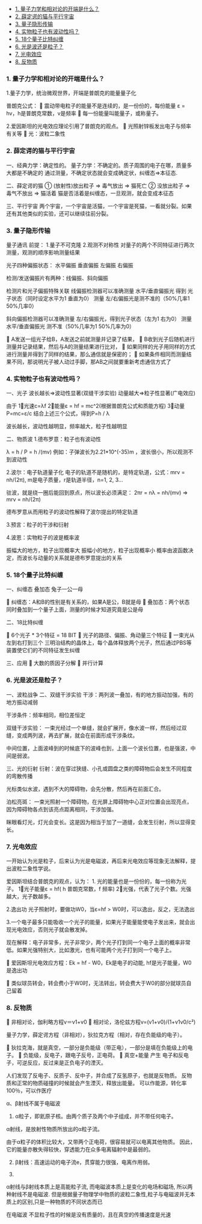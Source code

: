 - [1. 量子力学和相对论的开端是什么？](#1-量子力学和相对论的开端是什么)
- [2. 薛定谔的猫与平行宇宙](#2-薛定谔的猫与平行宇宙)
- [3. 量子隐形传输](#3-量子隐形传输)
- [4. 实物粒子也有波动性吗？](#4-实物粒子也有波动性吗)
- [5. 18个量子比特纠缠](#5-18个量子比特纠缠)
- [6. 光是波还是粒子？](#6-光是波还是粒子)
- [7. 光电效应](#7-光电效应)
- [8. 反物质](#8-反物质)

### 1. 量子力学和相对论的开端是什么？

1.量子力学，统治微观世界，开端是普朗克的能量量子化

普朗克公式：
	震动带电粒子的能量不是连续的，是一份份的，每份能量 ε = hv，h是普朗克常数，v是频率
	每一份能量叫能量子，或称量子。

2.爱因斯坦的光电效应理论引用了普朗克的观点。
	光照射锌板发出电子与频率有关等
	光：波粒二象性

### 2. 薛定谔的猫与平行宇宙
一、经典力学：确定性的。
量子力学：不确定的。质子周围的电子在哪，质量多大都是不确定的
通过测量，不确定状态就会变成确定状，纠缠态=>本征态.

二、薛定谔的猫
① (放射性)放出粒子 => 毒气放出 => 猫死亡
② 没放出粒子 => 毒气不放出 => 猫活着
猫是否活着是纠缠态，一旦观测，就会变成本征态

三、平行宇宙
两个宇宙，一个宇宙是活猫，一个宇宙是死猫，一看就分裂。如果还有其他类似的实验，还可以继续往前分裂。




### 3. 量子隐形传输

量子通讯
前提：
1.量子不可克隆
2.观测不对称性 对量子的两个不同特征进行两次测量，观测的顺序影响测量结果


光子四种偏振状态：
水平偏振 垂直偏振 左偏振 右偏振

检测/发送偏振片有两种：线偏振、斜向偏振

检测片和光子偏振特殊关联
线偏振检测器可以准确测量 水平/垂直偏振光 得到 光子状态（同时设定水平为1 垂直为0） 测量 左/右偏振光是测不准的（50%几率1 50%几率0）

斜向偏振检测器可以准确测量 左/右偏振光，得到光子状态（左为1 右为0） 测量水平/垂直偏振光 测不准（50%几率为1 50%几率为0）


	A发送一组光子给B，A发送之前就测量并记录了结果，
	B收到光子后随机进行测量并记录结果，然后与A的测量结果进行比对，
	如果同样的光子用同样的方式进行测量并得到了同样的结果，那么通信就是保密的；
	如果条件相同而测量结果不同，那说明光子被人动过手脚，那AB之间就要重新考虑通信方式了




### 4. 实物粒子也有波动性吗？
一、光子
波长越长=>波动性显著(双缝干涉实验)
动量越大=>粒子性显著(广电效应)

由于
1⃣️光速c=λf
2⃣️能量ε = hf = mc^2(根据普朗克公式和质能方程)
3⃣️动量P=mc=ε/c
结合上述三个公式，得到P=h / λ

波长越长，波动性越明显，频率越大，粒子性越明显

二、物质波
1.德布罗意：粒子也有波动性

λ = h / P = h /(mv)
例如：子弹波长为2.21*10^(-35)m ，波长很小，所以观测不到波动性

2.波尔：电子轨道量子化
电子的轨道不是随机的，是特定轨道，公式：mrv = nh/(2π), m是电子质量，r是轨道半径，n=1, 2, 3…

驻波，就是绕一圈后能回到原点，所以波长必须满足： 2πr = nλ = nh/(mv) => mrv = nh/(2π)

德布罗意从而用粒子的波动性解释了波尔提出的特定轨道

3.预言：粒子的干涉和衍射

4.波恩：实物粒子的波是概率波

振幅大的地方，粒子出现概率大
振幅小的地方，粒子出现概率小
概率由波函数决定，而波长与动量的关系就是德布罗意提出的关系



### 5. 18个量子比特纠缠
一、纠缠态 叠加态
兔子一公一母

	纠缠态：A和B的性别是有关系的，如果A是公，B就是母
	叠加态：两个状态 同时叠加到一个量子上面，测量的时候才知道究竟是公是母

二、18比特纠缠

	6个光子 * 3个特征 = 18 BIT
	光子的路径、偏振、角动量三个特征
	一束光从左到右打到三个 三明治结构的晶体上，每个晶体释放两个光子，然后通过PBS等装置使它们的不同特征发生纠缠

三、应用
	大数的质因子分解
	并行计算


### 6. 光是波还是粒子？
一、波粒战争
二、双缝干涉实验
干涉：两列波一叠加，有的地方振动加强，有的地方振动减弱

干涉条件：频率相同，相位差恒定


双缝干涉实验：
一束光经过一个单缝，就会扩展开，像水波一样，然后经过双缝，变成两列波，再去扩展，就会在前面形成干涉条纹。

中间位置，上面波峰到的时候底下的波峰也到，上面一个波长位置，也是强波，中间是弱波。

三、光的衍射
衍射：波在穿过狭缝、小孔或圆盘之类的障碍物后会发生不同程度的弯散传播

光标类似水波，遇到不大的障碍物，会先分散，然后再在前面汇合。

泊松亮斑：
一束光照射一个障碍物，在光屏上障碍物中心正对位置会出现亮点，因为障碍物各点到该亮点距离相同，干涉加强。

眯眼看灯光，灯光会变长。这是因为相当于加了一道缝，会发生衍射，所以显得变长。


### 7. 光电效应
一开始认为光是粒子，后来认为光是电磁波，再后来光电效应等现象无法解释，提出波粒二象性学说。


爱因斯坦结合普朗克的观点，认为：
1.
光的能量也是一份份的，每一份称为光子。
1⃣️光子能量ε = hf( h 普朗克常数，f 频率)
2⃣️光强，代表了光子个数。光强越大，光子数越多。

2.逸出功
光子照射时，要做功W0，当ε=hf > W0时，可以逸出，反之，无法逸出

3.一个电子最多只能吸收一个光子的能量，如果光子能量能使电子发出来，就会出现光电效应，否则光子就会散发掉。

现在解释：电子非常多，光子非常少，两个光子打到同一个电子上面的概率非常低。如果光强特别大，比如激光，也有可能两个光子打到同一个电子上。


	爱因斯坦光电效应方程：Ek = hf - W0，Ek是电子的动能, hf是光子能量，W0是逸出功

	类似球员转会，转会费小于W0时，无法转出，转会费大于W0的部分就球员自己留着



### 8. 反物质
	非相对论，伽利略方程v＝v1+v0
	相对论，洛伦兹方程v=(v1+v0)/(1+v1v0/c²)

量子力学，薛定谔方程（非相对），狄拉克方程（相对，存在负能级的电子）。

	狄拉克海，就是真空，一部分是负能级（带正电），一部分是填在负能级上的电子。
	负能级，反电子，跟电子反号，正电荷。
	真空+能量  产生  电子和反电子，可逆反应，反过来是正负电子的湮灭。

人们发现了反电子、反质子、反中子，并合成了反氢原子，也就是反物质。
反物质和正常的物质碰撞的时候就会产生湮灭，释放出能量。
可以作能源，转化率100％，可以作医疗


α、β射线不属于电磁波

1. α粒子，即氦原子核。由两个质子及两个中子组成，并不带任何电子。

α射线，是放射性物质所放出的α粒子流。

由于α粒子的体积比较大，又带两个正电荷，很容易就可以电离其他物质。
因此，它的能量亦散失得较快，穿透能力在众多电离辐射中是最弱的。


2. β射线：高速运动的电子流e，贯穿能力很强，电离作用弱。

3. 
α射线与β射线本质上是高能粒子流, 而电磁波本质上是变化的电场和磁场, 所以两种射线不是电磁波.
但是根据量子物理学中物质的波粒二象性,粒子与电磁波并无本质上的区别,只是一种物质的不同状态而已


在电磁波 不显粒子性的时候是没有质量的，且在真空的传播速度是光速

